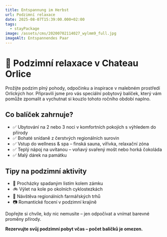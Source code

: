 ```yaml
---
title: Entspannung im Herbst
url: Podzimní relaxace
date: 2025-08-07T15:39:00.000+02:00
tags:
  - stayPackage
image: /assets/cms/20200702114027_wylmm9_full.jpg
imageAlt: Entspannendes Paar
---
```

# 🍂 Podzimní relaxace v Chateau Orlice

Prožijte podzim plný pohody, odpočinku a inspirace v malebném prostředí Orlických hor. Připravili jsme pro vás speciální pobytový balíček, který vám pomůže zpomalit a vychutnat si kouzlo tohoto ročního období naplno.

## Co balíček zahrnuje?

* ✅ Ubytování na 2 nebo 3 noci v komfortních pokojích s výhledem do přírody
* ✅ Bohaté snídaně z čerstvých regionálních surovin
* ✅ Vstup do wellness & spa – finská sauna, vířivka, relaxační zóna
* ✅ Teplý nápoj na uvítanou – voňavý svařený mošt nebo horká čokoláda
* ✅ Malý dárek na památku

## Tipy na podzimní aktivity

* 🍁 Procházky spadaným listím kolem zámku
* 🚲 Výlet na kole po okolních cyklostezkách
* 🎃 Návštěva regionálních farmářských trhů
* 📷 Romantické focení v podzimní krajině

Dopřejte si chvíle, kdy nic nemusíte – jen odpočívat a vnímat barevné proměny přírody.

**Rezervujte svůj podzimní pobyt včas – počet balíčků je omezen.**
